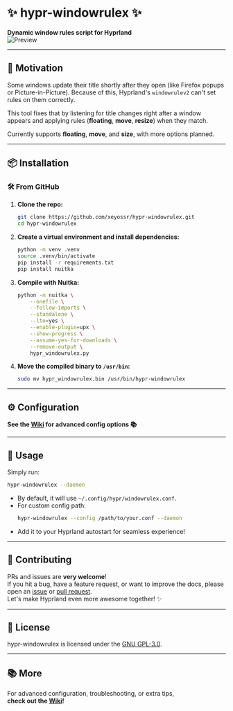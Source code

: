 # ✨ hypr-windowrulex ✨

**Dynamic window rules script for Hyprland**  
![Preview](assets/preview.gif)

---

## 🌟 Motivation

Some windows update their title shortly after they open (like Firefox popups or Picture-in-Picture). Because of this, Hyprland's `windowrulev2` can't set rules on them correctly.

This tool fixes that by listening for title changes right after a window appears and applying rules (**floating**, **move**, **resize**) when they match.

Currently supports **floating**, **move**, and **size**, with more options planned.

---

## 📦 Installation

<!--
### 🐧 From AUR (Arch Linux)

```bash
yay -S hypr-windowrulex
# or
paru -S hypr-windowrulex
```
-->

### 🛠️ From GitHub

1. **Clone the repo:**

   ```bash
   git clone https://github.com/xeyossr/hypr-windowrulex.git
   cd hypr-windowrulex
   ```

2. **Create a virtual environment and install dependencies:**

   ```bash
   python -m venv .venv
   source .venv/bin/activate
   pip install -r requirements.txt
   pip install nuitka
   ```

3. **Compile with Nuitka:**

   ```bash
   python -m nuitka \
       --onefile \
       --follow-imports \
       --standalone \
       --lto=yes \
       --enable-plugin=upx \
       --show-progress \
       --assume-yes-for-downloads \
       --remove-output \
       hypr_windowrulex.py
   ```

4. **Move the compiled binary to `/usr/bin`:**

   ```bash
   sudo mv hypr_windowrulex.bin /usr/bin/hypr-windowrulex
   ```

---

## ⚙️ Configuration

**See the [Wiki](https://github.com/xeyossr/hypr-windowrulex/wiki) for advanced config options 📚**

---

## 🚀 Usage

Simply run:

```bash
hypr-windowrulex --daemon
```

- By default, it will use `~/.config/hypr/windowrulex.conf`.
- For custom config path:
  ```bash
  hypr-windowrulex --config /path/to/your.conf --daemon
  ```
- Add it to your Hyprland autostart for seamless experience!

---

## 🤝 Contributing

PRs and issues are **very welcome**!  
If you hit a bug, have a feature request, or want to improve the docs, please open an [issue](https://github.com/xeyossr/hypr-windowrulex/issues) or [pull request](https://github.com/xeyossr/hypr-windowrulex/pulls).  
Let's make Hyprland even more awesome together! ✨

---

## 📜 License

hypr-windowrulex is licensed under the [GNU GPL-3.0](LICENSE).

---

## 📚 More

For advanced configuration, troubleshooting, or extra tips,  
**check out the [Wiki](https://github.com/xeyossr/hypr-windowrulex/wiki)!**
